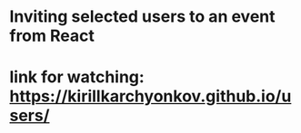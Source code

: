 # Inviting selected users to an event from React
# link for watching: https://kirillkarchyonkov.github.io/users/
